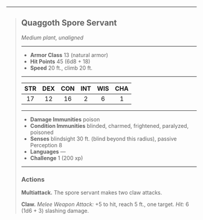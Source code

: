 ***
> ## Quaggoth Spore Servant
> *Medium plant, unaligned*
> 
> ***
> 
> - **Armor Class** 13 (natural armor)
> - **Hit Points** 45 (6d8 + 18)
> - **Speed** 20 ft., climb 20 ft.
> 
> ***
> 
> |STR|DEX|CON|INT|WIS|CHA|
> |:---:|:---:|:---:|:---:|:---:|:---:|
> |17|12|16|2|6|1|
> 
> ***
> 
> - **Damage Immunities** poison
> - **Condition Immunities** blinded, charmed, frightened, paralyzed, poisoned
> - **Senses** blindsight 30 ft. (blind beyond this radius), passive Perception 8
> - **Languages** —
> - **Challenge** 1 (200 xp)
> 
> ***
> 
> ### Actions
> **Multiattack.** The spore servant makes two claw attacks.
> 
> **Claw.** *Melee Weapon Attack:* +5 to hit, reach 5 ft., one target. *Hit:* 6 (1d6 + 3) slashing damage.